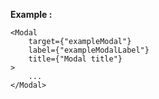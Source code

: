**Example :**

```
<Modal
    target={"exampleModal"}
    label={"exampleModalLabel"}
    title={"Modal title"}
>
    ...
</Modal>
```

